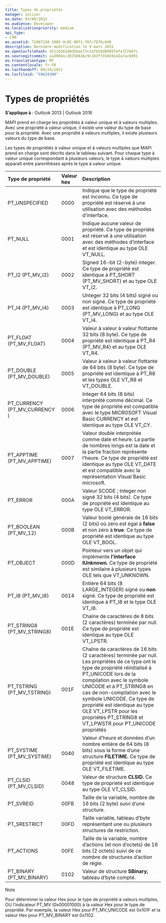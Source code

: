 ```yaml
---
title: Types de propriétés
manager: soliver
ms.date: 03/09/2015
ms.audience: Developer
ms.localizationpriority: medium
api_type:
- COM
ms.assetid: 71967150-1005-4c85-90f1-76fc7876c0d0
description: Dernière modification le 9 mars 2015
ms.openlocfilehash: d211426240d5bee73c1afb59d8905fefa727e6fc
ms.sourcegitcommit: a1d9041c20256616c9c183f7d1049142a7ac6991
ms.translationtype: MT
ms.contentlocale: fr-FR
ms.lasthandoff: 09/24/2021
ms.locfileid: "59624390"
---
```

# <a name="property-types"></a>Types de propriétés

  
  
**S’applique à** : Outlook 2013 | Outlook 2016 
  
MAPI prend en charge les propriétés à valeur unique et à valeurs multiples. Avec une propriété à valeur unique, il existe une valeur du type de base pour la propriété. Avec une propriété à valeurs multiples, il existe plusieurs valeurs du type de base. 
  
Les types de propriétés à valeur unique et à valeurs multiples que MAPI prend en charge sont décrits dans le tableau suivant. Pour chaque type à valeur unique correspondant à plusieurs valeurs, le type à valeurs multiples apparaît entre parenthèses après le type à valeur unique.
  
|**Type de propriété**|**Valeur hex**|**Description**|
|:-----|:-----|:-----|
|PT_UNSPECIFIED  <br/> |0000  <br/> |Indique que le type de propriété est inconnu. Ce type de propriété est réservé à une utilisation avec des méthodes d’interface.  <br/> |
|PT_NULL  <br/> |0001  <br/> |Indique aucune valeur de propriété. Ce type de propriété est réservé à une utilisation avec des méthodes d’interface et est identique au type OLE VT_NULL.  <br/> |
|PT_I2 (PT_MV_I2)  <br/> |0002  <br/> |Signed 16-bit (2-byte) integer. Ce type de propriété est identique à PT_SHORT (PT_MV_SHORT) et au type OLE VT_I2.  <br/> |
|PT_I4 (PT_MV_I4)  <br/> |0003  <br/> |Unteger 32 bits (4 bits) signé ou non signé. Ce type de propriété est identique à PT_LONG (PT_MV_LONG) et au type OLE VT_I4.  <br/> |
|PT_FLOAT (PT_MV_FLOAT)  <br/> |0004  <br/> |Valeur à valeur à valeur flottante 32 bits (8 byte). Ce type de propriété est identique à PT_R4 (PT_MV_R4) et au type OLE VT_R4.  <br/> |
|PT_DOUBLE (PT_MV_DOUBLE)  <br/> |0005  <br/> |Valeur à valeur à valeur flottante de 64 bits (8 byte). Ce type de propriété est identique à PT_R8 et les types OLE VT_R8 et VT_DOUBLE.  <br/> |
|PT_CURRENCY (PT_MV_CURRENCY )  <br/> |0006  <br/> |Integer 64 bits (8 bits) interprété comme décimal. Ce type de propriété est compatible avec le type MICROSOFT Visual Basic CURRENCY et est identique au type OLE VT_CY.  <br/> |
|PT_APPTIME (PT_MV_APPTIME)  <br/> |0007  <br/> |Valeur double interprétée comme date et heure. La partie de nombres longs est la date et la partie fraction représente l’heure. Ce type de propriété est identique au type OLE VT_DATE et est compatible avec la représentation Visual Basic microsoft.  <br/> |
|PT_ERROR  <br/> |000A  <br/> |Valeur SCODE ; Integer non signé 32 bits (4 bits). Ce type de propriété est identique au type OLE VT_ERROR.  <br/> |
|PT_BOOLEAN (PT_MV_12)  <br/> |000B  <br/> |Valeur boolé générale de 16 bits (2 bits) où zéro est égal à **false** et non zéro à **true**. Ce type de propriété est identique au type OLE VT_BOOL.  <br/> |
|PT_OBJECT  <br/> |000D  <br/> |Pointeur vers un objet qui implémente **l’interface IUnknown.** Ce type de propriété est similaire à plusieurs types OLE tels que VT_UNKNOWN.  <br/> |
|PT_I8 (PT_MV_I8)  <br/> |0014  <br/> |Entière 64 bits (8 LARGE_INTEGER) signé ou **non** signé. Ce type de propriété est identique à PT_I8 et le type OLE VT_I8.  <br/> |
|PT_STRING8 (PT_MV_STRING8)  <br/> |001E  <br/> |Chaîne de caractères de 8 bits (2 caractères) terminée par null. Ce type de propriété est identique au type OLE VT_LPSTR.  <br/> |
|PT_TSTRING (PT_MV_TSTRING)  <br/> |001F  <br/> |Chaîne de caractères de 16 bits (2 caractères) terminée par null. Les propriétés de ce type ont le type de propriété réinitialisé à PT_UNICODE lors de la compilation avec le symbole UNICODE et à PT_STRING8 en cas de non-compilation avec le symbole UNICODE. Ce type de propriété est identique au type OLE VT_LPSTR pour les propriétés PT_STRING8 et VT_LPWSTR pour PT_UNICODE propriétés  <br/> |
|PT_SYSTIME (PT_MV_SYSTIME)  <br/> |0040  <br/> |Valeur d’heure et données d’un nombre entière de 64 bits (8 bits) sous la forme d’une structure **FILETIME.** Ce type de propriété est identique au type OLE VT_FILETIME.  <br/> |
|PT_CLSID (PT_MV_CLSID)  <br/> |0048  <br/> |Valeur de structure **CLSID.** Ce type de propriété est identique au type OLE VT_CLSID.  <br/> |
|PT_SVREID  <br/> |00FB  <br/> |Taille de la variable, nombre de 16  bits (2 byte) suivi d’une structure.  <br/> |
|PT_SRESTRICT  <br/> |00FD  <br/> |Taille variable, tableau d’byte représentant une ou plusieurs structures de restriction.  <br/> |
|PT_ACTIONS  <br/> |00FE  <br/> |Taille de la variable, nombre d’actions (et non d’octets)  de 16 bits (2 octets) suivi de ce nombre de structures d’action de règle.  <br/> |
|PT_BINARY (PT_MV_BINARY)  <br/> |0102  <br/> |Valeur de structure **SBinary,** tableau d’byte compté.  <br/> |
   
> [!NOTE]
> Pour déterminer la valeur Hex pour le type de propriété à valeurs multiples, OU l’indicateur PT_MV (0x00001000) à la valeur Hex pour le type de propriété. Par exemple, la valeur Hex pour PT_MV_UNICODE est 0x101F et la valeur Hex pour PT_MV_BINARY est 0x1102. 
  

